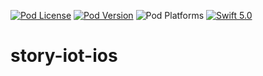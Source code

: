 [![Pod License](https://img.shields.io/cocoapods/l/StoryIoT?color=orange)](https://github.com/storyclm/story-iot-ios/blob/master/LICENSE)
[![Pod Version](https://img.shields.io/cocoapods/v/StoryIoT)](https://cocoapods.org/pods/StoryIoT)
![Pod Platforms](https://img.shields.io/cocoapods/p/StoryIoT)
[![Swift 5.0](https://img.shields.io/badge/swift-5.0-red.svg?style=flat)](https://developer.apple.com/swift)

# story-iot-ios
